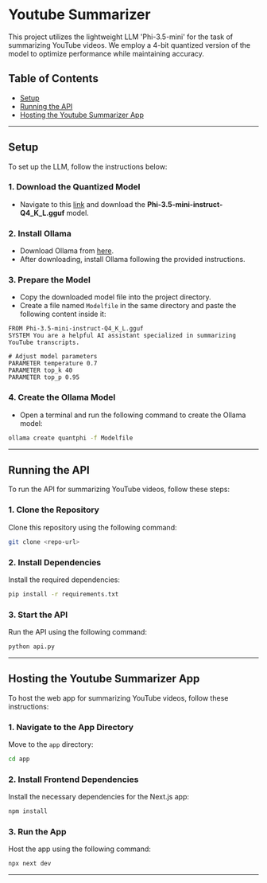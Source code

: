 # Youtube Summarizer

This project utilizes the lightweight LLM 'Phi-3.5-mini' for the task of summarizing YouTube videos. We employ a 4-bit quantized version of the model to optimize performance while maintaining accuracy.

## Table of Contents
- [Setup](#setup)
- [Running the API](#running-the-api)
- [Hosting the Youtube Summarizer App](#hosting-the-youtube-summarizer-app)

---

## Setup

To set up the LLM, follow the instructions below:

### 1. Download the Quantized Model

- Navigate to this [link](https://huggingface.co/bartowski/Phi-3.5-mini-instruct-GGUF/resolve/main/Phi-3.5-mini-instruct-Q4_K_L.gguf?download=true) and download the **Phi-3.5-mini-instruct-Q4_K_L.gguf** model.

### 2. Install Ollama

- Download Ollama from [here](https://ollama.com/).
- After downloading, install Ollama following the provided instructions.

### 3. Prepare the Model

- Copy the downloaded model file into the project directory.
- Create a file named `Modelfile` in the same directory and paste the following content inside it:

```text
FROM Phi-3.5-mini-instruct-Q4_K_L.gguf
SYSTEM You are a helpful AI assistant specialized in summarizing YouTube transcripts.

# Adjust model parameters
PARAMETER temperature 0.7
PARAMETER top_k 40
PARAMETER top_p 0.95
```

### 4. Create the Ollama Model

- Open a terminal and run the following command to create the Ollama model:

```bash
ollama create quantphi -f Modelfile
```

---

## Running the API

To run the API for summarizing YouTube videos, follow these steps:

### 1. Clone the Repository

Clone this repository using the following command:

```bash
git clone <repo-url>
```

### 2. Install Dependencies

Install the required dependencies:

```bash
pip install -r requirements.txt
```

### 3. Start the API

Run the API using the following command:

```bash
python api.py
```

---

## Hosting the Youtube Summarizer App

To host the web app for summarizing YouTube videos, follow these instructions:

### 1. Navigate to the App Directory

Move to the `app` directory:

```bash
cd app
```

### 2. Install Frontend Dependencies

Install the necessary dependencies for the Next.js app:

```bash
npm install
```

### 3. Run the App

Host the app using the following command:

```bash
npx next dev
```

---
